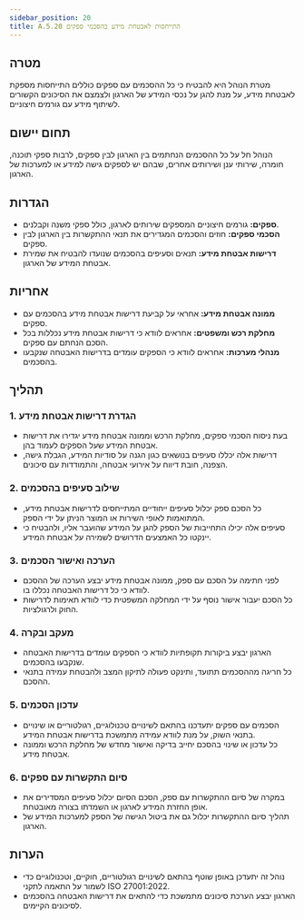 ```yaml
---
sidebar_position: 20  
title: A.5.20 התייחסות לאבטחת מידע בהסכמי ספקים
---
```


## מטרה
מטרת הנוהל היא להבטיח כי כל ההסכמים עם ספקים כוללים התייחסות מספקת לאבטחת מידע, על מנת להגן על נכסי המידע של הארגון ולצמצם את הסיכונים הקשורים לשיתוף מידע עם גורמים חיצוניים.

## תחום יישום
הנוהל חל על כל ההסכמים הנחתמים בין הארגון לבין ספקים, לרבות ספקי תוכנה, חומרה, שירותי ענן ושירותים אחרים, שבהם יש לספקים גישה למידע או למערכות של הארגון.

## הגדרות
- **ספקים:** גורמים חיצוניים המספקים שירותים לארגון, כולל ספקי משנה וקבלנים.
- **הסכמי ספקים:** חוזים והסכמים המגדירים את תנאי ההתקשרות בין הארגון לבין ספקים.
- **דרישות אבטחת מידע:** תנאים וסעיפים בהסכמים שנועדו להבטיח את שמירת אבטחת המידע של הארגון.

## אחריות
- **ממונה אבטחת מידע:** אחראי על קביעת דרישות אבטחת מידע בהסכמים עם ספקים.
- **מחלקת רכש ומשפטים:** אחראים לוודא כי דרישות אבטחת מידע נכללות בכל הסכם הנחתם עם ספקים.
- **מנהלי מערכות:** אחראים לוודא כי הספקים עומדים בדרישות האבטחה שנקבעו בהסכמים.

## תהליך
### 1. הגדרת דרישות אבטחת מידע
- בעת ניסוח הסכמי ספקים, מחלקת הרכש וממונה אבטחת מידע יגדירו את דרישות אבטחת המידע שעל הספקים לעמוד בהן.
- דרישות אלה יכללו סעיפים בנושאים כגון הגנה על סודיות המידע, הגבלת גישה, הצפנה, חובת דיווח על אירועי אבטחה, והתמודדות עם סיכונים.

### 2. שילוב סעיפים בהסכמים
- כל הסכם ספק יכלול סעיפים ייחודיים המתייחסים לדרישות אבטחת מידע, המתואמות לאופי השירות או המוצר הניתן על ידי הספק.
- סעיפים אלה יכילו התחייבות של הספק להגן על המידע שהועבר אליו, ולהבטיח כי יינקטו כל האמצעים הדרושים לשמירה על אבטחת המידע.

### 3. הערכה ואישור הסכמים
- לפני חתימה על הסכם עם ספק, ממונה אבטחת מידע יבצע הערכה של ההסכם לוודא כי כל דרישות האבטחה נכללו בו.
- כל הסכם יעבור אישור נוסף על ידי המחלקה המשפטית כדי לוודא תאימות לדרישות החוק ולרגולציות.

### 4. מעקב ובקרה
- הארגון יבצע ביקורות תקופתיות לוודא כי הספקים עומדים בדרישות האבטחה שנקבעו בהסכמים.
- כל חריגה מההסכמים תתועד, ותינקט פעולה לתיקון המצב ולהבטחת עמידה בתנאי ההסכם.

### 5. עדכון הסכמים
- הסכמים עם ספקים יתעדכנו בהתאם לשינויים טכנולוגיים, רגולטוריים או שינויים בתנאי השוק, על מנת לוודא עמידה מתמשכת בדרישות אבטחת המידע.
- כל עדכון או שינוי בהסכם יחייב בדיקה ואישור מחדש של מחלקת הרכש וממונה אבטחת מידע.

### 6. סיום התקשרות עם ספקים
- במקרה של סיום ההתקשרות עם ספק, הסכם הסיום יכלול סעיפים המסדירים את אופן החזרת המידע לארגון או השמדתו בצורה מאובטחת.
- תהליך סיום ההתקשרות יכלול גם את ביטול הגישה של הספק למערכות המידע של הארגון.

## הערות
- נוהל זה יתעדכן באופן שוטף בהתאם לשינויים רגולטוריים, חוקיים, וטכנולוגיים כדי לשמור על התאמה לתקני ISO 27001:2022.
- הארגון יבצע הערכת סיכונים מתמשכת כדי להתאים את דרישות האבטחה בהסכמים לסיכונים הקיימים.